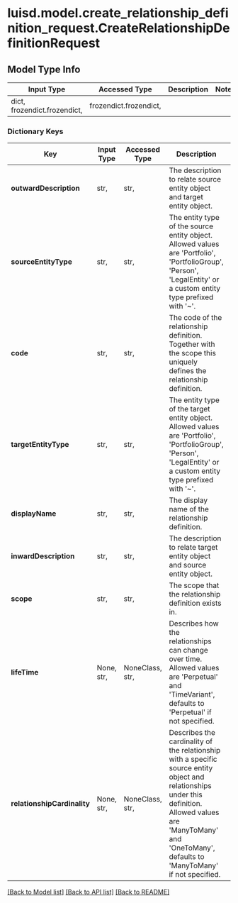 # luisd.model.create_relationship_definition_request.CreateRelationshipDefinitionRequest

## Model Type Info
Input Type | Accessed Type | Description | Notes
------------ | ------------- | ------------- | -------------
dict, frozendict.frozendict,  | frozendict.frozendict,  |  | 

### Dictionary Keys
Key | Input Type | Accessed Type | Description | Notes
------------ | ------------- | ------------- | ------------- | -------------
**outwardDescription** | str,  | str,  | The description to relate source entity object and target entity object. | 
**sourceEntityType** | str,  | str,  | The entity type of the source entity object. Allowed values are &#x27;Portfolio&#x27;, &#x27;PortfolioGroup&#x27;, &#x27;Person&#x27;, &#x27;LegalEntity&#x27; or a custom entity type prefixed with &#x27;~&#x27;. | 
**code** | str,  | str,  | The code of the relationship definition. Together with the scope this uniquely defines the relationship definition. | 
**targetEntityType** | str,  | str,  | The entity type of the target entity object. Allowed values are &#x27;Portfolio&#x27;, &#x27;PortfolioGroup&#x27;, &#x27;Person&#x27;, &#x27;LegalEntity&#x27; or a custom entity type prefixed with &#x27;~&#x27;. | 
**displayName** | str,  | str,  | The display name of the relationship definition. | 
**inwardDescription** | str,  | str,  | The description to relate target entity object and source entity object. | 
**scope** | str,  | str,  | The scope that the relationship definition exists in. | 
**lifeTime** | None, str,  | NoneClass, str,  | Describes how the relationships can change over time. Allowed values are &#x27;Perpetual&#x27; and &#x27;TimeVariant&#x27;, defaults to &#x27;Perpetual&#x27; if not specified. | [optional] 
**relationshipCardinality** | None, str,  | NoneClass, str,  | Describes the cardinality of the relationship with a specific source entity object and relationships under this definition. Allowed values are &#x27;ManyToMany&#x27; and &#x27;OneToMany&#x27;, defaults to &#x27;ManyToMany&#x27; if not specified. | [optional] 

[[Back to Model list]](../../README.md#documentation-for-models) [[Back to API list]](../../README.md#documentation-for-api-endpoints) [[Back to README]](../../README.md)


